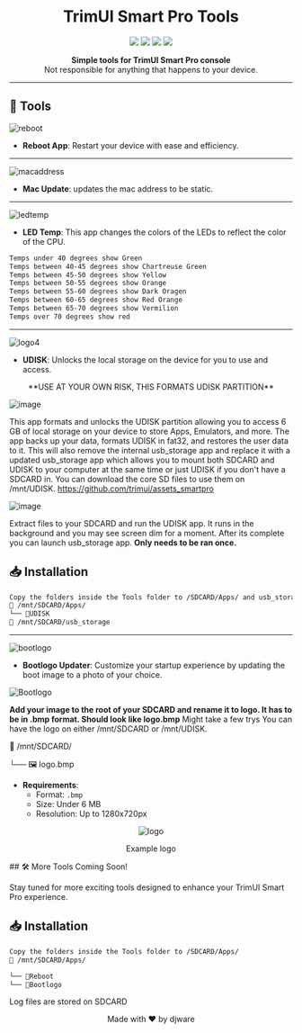 <h1 align="center">TrimUI Smart Pro Tools</h1>

<p align="center">
  <img src="https://img.shields.io/badge/version-1.0.0-blue.svg?cacheSeconds=2592000" />
  <img src="https://img.shields.io/badge/bash-red" />
  <img src="https://img.shields.io/badge/contributions-welcome-orange.svg" />
  <img src="https://img.shields.io/badge/license-MIT-green" />
</p>

<p align="center">
  <strong>Simple tools for TrimUI Smart Pro console</strong><br>
  Not responsible for anything that happens to your device. 
</p>

---

## 🚀 Tools

![reboot](https://github.com/djware/TrimUITools/assets/85318457/d926453a-d7ec-4339-9a0f-2071b4a80ca9)
- **Reboot App**: Restart your device with ease and efficiency.
---
![macaddress](https://github.com/djware/TrimUITools/assets/85318457/14d7905b-1a8e-4722-abed-dfe5758f9b00)
- **Mac Update**: updates the mac address to be static.
---
![ledtemp](https://github.com/djware/TrimUITools/assets/85318457/09741147-8560-4230-883c-c178dd75b4e8)
- **LED Temp**: This app changes the colors of the LEDs to reflect the color of the CPU.
 ```bash
Temps under 40 degrees show Green
Temps between 40-45 degrees show Chartreuse Green
Temps between 45-50 degrees show Yellow
Temps between 50-55 degrees show Orange
Temps between 55-60 degrees show Dark Oragen
Temps between 60-65 degrees show Red Orange
Temps between 65-70 degrees show Vermilion
Temps over 70 degrees show red
```
---

![logo4](https://github.com/djware/TrimUITools/assets/85318457/3de61ce1-2126-48d9-8e13-5e7a08da9fc9)
- **UDISK**: Unlocks the local storage on the device for you to use and access.
<p align="center">
**USE AT YOUR OWN RISK, THIS FORMATS UDISK PARTITION**
</p>

![image](https://github.com/djware/TrimUITools/assets/85318457/bf762dc9-a96b-48ae-a332-0cf3e75eb4fd)

This app formats and unlocks the UDISK partition allowing you to access 6 GB of local storage on your device to store Apps, Emulators, and more. 
The app backs up your data, formats UDISK in fat32, and restores the user data to it. This will also remove the internal usb_storage app and replace it with a 
updated usb_storage app which allows you to mount both SDCARD and UDISK to your computer at the same time or just UDISK if you don't have a SDCARD in. You can download the core SD files to use them on /mnt/UDISK. https://github.com/trimui/assets_smartpro

![image](https://github.com/djware/TrimUITools/assets/85318457/86fb5a8c-9551-42ac-896f-9811df58a00f)


Extract files to your SDCARD and run the UDISK app. It runs in the background and you may see screen dim for a moment. After its complete you can launch usb_storage app. 
<b>Only needs to be ran once.</b>
## 📥 Installation

```bash
Copy the folders inside the Tools folder to /SDCARD/Apps/ and usb_storage to the root of the SDCARD /SDCARD
📁 /mnt/SDCARD/Apps/
└── 📁UDISK
📁 /mnt/SDCARD/usb_storage

```


---
![bootlogo](https://github.com/djware/TrimUITools/assets/85318457/5a60d189-3851-4a20-85ac-72e0240fe586)
- **Bootlogo Updater**: Customize your startup experience by updating the boot image to a photo of your choice.

![Bootlogo](https://github.com/djware/TrimUITools/assets/85318457/bb3a55c7-9d00-4c50-b1c7-3cc8821ea600)

<b>Add your image to the root of your SDCARD and rename it to logo. It has to be in .bmp format. Should look like logo.bmp</b>
Might take a few trys You can have the logo on either /mnt/SDCARD or /mnt/UDISK. 

📁 /mnt/SDCARD/

└── 🖼️ logo.bmp

  - **Requirements**: 
    - Format: `.bmp`
    - Size: Under 6 MB
    - Resolution: Up to 1280x720px

<p align="center">
  <img src="https://github.com/djware/TrimUITools/assets/85318457/984e3cf0-b26b-4869-a449-0b93e74f4805" alt="logo">
</p>
<p align="center">Example logo</p>
## 🛠 More Tools Coming Soon!

Stay tuned for more exciting tools designed to enhance your TrimUI Smart Pro experience.

## 📥 Installation

```bash
Copy the folders inside the Tools folder to /SDCARD/Apps/
📁 /mnt/SDCARD/Apps/

└── 📁Reboot
└── 📁Bootlogo
```

Log files are stored on SDCARD
<p align="center">
  Made with ❤️ by djware
</p>

